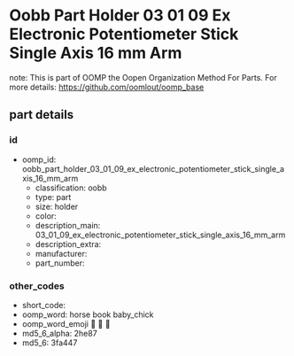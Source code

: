 # Oobb Part Holder 03 01 09 Ex Electronic Potentiometer Stick Single Axis 16 mm Arm  

note: This is part of OOMP the Oopen Organization Method For Parts. For more details: https://github.com/oomlout/oomp_base

##  part details





### id
* oomp_id: oobb_part_holder_03_01_09_ex_electronic_potentiometer_stick_single_axis_16_mm_arm
  * classification: oobb
  * type: part
  * size: holder
  * color: 
  * description_main: 03_01_09_ex_electronic_potentiometer_stick_single_axis_16_mm_arm
  * description_extra: 
  * manufacturer: 
  * part_number: 

### other_codes
* short_code: 
* oomp_word: horse book baby_chick
* oomp_word_emoji :horse: :book: :baby_chick:
* md5_6_alpha: 2he87
* md5_6: 3fa447